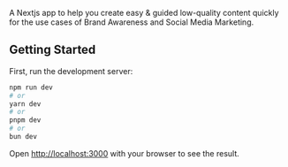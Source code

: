 A Nextjs app to help you create easy & guided low-quality content quickly for the use cases of Brand Awareness and Social Media Marketing.  

## Getting Started

First, run the development server:

```bash
npm run dev
# or
yarn dev
# or
pnpm dev
# or
bun dev
```

Open [http://localhost:3000](http://localhost:3000) with your browser to see the result.
